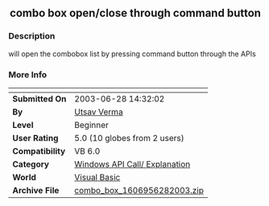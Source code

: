﻿<div align="center">

## combo box open/close through command button


</div>

### Description

will open the combobox list by pressing command button through the APIs
 
### More Info
 


<span>             |<span>
---                |---
**Submitted On**   |2003-06-28 14:32:02
**By**             |[Utsav Verma](https://github.com/Planet-Source-Code/PSCIndex/blob/master/ByAuthor/utsav-verma.md)
**Level**          |Beginner
**User Rating**    |5.0 (10 globes from 2 users)
**Compatibility**  |VB 6\.0
**Category**       |[Windows API Call/ Explanation](https://github.com/Planet-Source-Code/PSCIndex/blob/master/ByCategory/windows-api-call-explanation__1-39.md)
**World**          |[Visual Basic](https://github.com/Planet-Source-Code/PSCIndex/blob/master/ByWorld/visual-basic.md)
**Archive File**   |[combo\_box\_1606956282003\.zip](https://github.com/Planet-Source-Code/utsav-verma-combo-box-open-close-through-command-button__1-46490/archive/master.zip)








